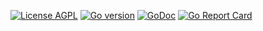[![License AGPL][License-Image]][License-Url]
[![Go version][Go-Version-Image]](https://golang.org)
[![GoDoc][GoDoc-Image]][GoDoc-Url]
[![Go Report Card][ReportCard-Image]][ReportCard-Url]

[License-Url]: https://www.gnu.org/licenses/agpl-3.0.en.html
[License-Image]: https://img.shields.io/badge/License-AGPL--3.0-blue.svg?style=for-the-badge
[Go-Version-Image]: https://img.shields.io/github/go-mod/go-version/monban/desert.svg?style=for-the-badge
[GoDoc-Url]: https://pkg.go.dev/github.com/monban/desert
[GoDoc-Image]: https://img.shields.io/badge/GoDoc-Reference-blue.svg?style=for-the-badge
[ReportCard-Url]: https://goreportcard.com/report/github.com/monban/desert
[ReportCard-Image]: https://goreportcard.com/badge/github.com/monban/desert?style=for-the-badge
